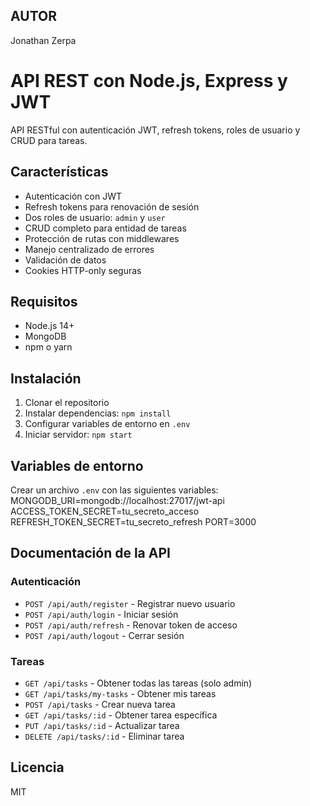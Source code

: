 
## AUTOR


Jonathan Zerpa


# API REST con Node.js, Express y JWT

API RESTful con autenticación JWT, refresh tokens, roles de usuario y CRUD para tareas.

## Características

- Autenticación con JWT
- Refresh tokens para renovación de sesión
- Dos roles de usuario: `admin` y `user`
- CRUD completo para entidad de tareas
- Protección de rutas con middlewares
- Manejo centralizado de errores
- Validación de datos
- Cookies HTTP-only seguras

## Requisitos

- Node.js 14+
- MongoDB
- npm o yarn

## Instalación

1. Clonar el repositorio
2. Instalar dependencias: `npm install`
3. Configurar variables de entorno en `.env`
4. Iniciar servidor: `npm start`

## Variables de entorno

Crear un archivo `.env` con las siguientes variables:
MONGODB_URI=mongodb://localhost:27017/jwt-api
ACCESS_TOKEN_SECRET=tu_secreto_acceso
REFRESH_TOKEN_SECRET=tu_secreto_refresh
PORT=3000

## Documentación de la API

### Autenticación

- `POST /api/auth/register` - Registrar nuevo usuario
- `POST /api/auth/login` - Iniciar sesión
- `POST /api/auth/refresh` - Renovar token de acceso
- `POST /api/auth/logout` - Cerrar sesión

### Tareas

- `GET /api/tasks` - Obtener todas las tareas (solo admin)
- `GET /api/tasks/my-tasks` - Obtener mis tareas
- `POST /api/tasks` - Crear nueva tarea
- `GET /api/tasks/:id` - Obtener tarea específica
- `PUT /api/tasks/:id` - Actualizar tarea
- `DELETE /api/tasks/:id` - Eliminar tarea

## Licencia

MIT